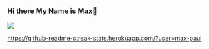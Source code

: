 ### Hi there My Name is Max👋

![](https://komarev.com/ghpvc/?username=max-paul&color=blueviolet)


https://github-readme-streak-stats.herokuapp.com/?user=max-paul
